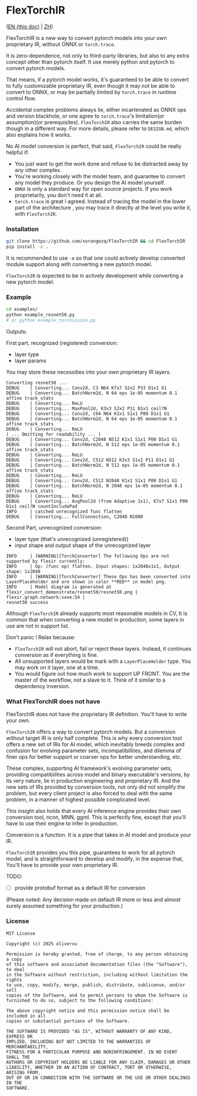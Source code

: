 # FlexTorchIR

([EN (this doc)](README.md) | [ZH](README_zh.md))

FlexTorchIR is a new way to convert pytorch models into your own proprietary IR, without ONNX or `torch.trace`. 



It is zero-dependence, not only to third-party libraries, but also to any extra concept other than pytorch itself. It use merely python and pytorch to convert pytorch models.



That means, if a pytorch model works, it's guaranteed to be able to convert to fully customizable proprietary IR, even though it may not be able to convert to ONNX, or may be partially limited by `torch.trace` in runtime control flow.



Accidental complex problems always lie, either incartenated as ONNX ops and version blackhole, or one agree to `torch.trace`'s limitation(or assumption)(or prerequisites). `FlexTorchIR` also carries the same burden though in a different way. For more details, please refer to `DESIGN.md`, which also explains how it works.



No AI model conversion is perfect, that said, `FlexTorchIR` could be really helpful if:

- You just want to get the work done and refuse to be distracted away by any other complex.
- You're working closely with the model team, and guarantee to convert any model they produce. Or you design the AI model yourself.
- `ONNX` is only a standard way for open source projects. If you work proprietarily, you don't need it at all.
- `torch.trace` is great I agreed. Instead of tracing the model in the lower part of the architecture , you may trace it directly at the level you write it, with `FlexTorchIR`.



### Installation

```bash
git clone https://github.com/xorangezq/FlexTorchIR && cd FlexTorchIR
pip install -e .
```

It is recommended to use `-e` so that one could actively develop converted module support along with converting a new pytorch model.



`FlexTorchIR` is expected to be in actively development while converting a new pytorch model.



### Example

```bash
cd examples/
python example_resnet50.py
# or python example_torchvision.py
```

Outputs:



First part, recognized (registered) conversion:

- layer type
- layer params

You may store these necessities into your own proprietary IR layers.

```
Converting resnet50 ...
DEBUG    | Converting... Conv2d, C3 N64 K7x7 S2x2 P33 D1x1 G1  
DEBUG    | Converting... BatchNorm2d, N 64 eps 1e-05 momentum 0.1 affine track_stats 
DEBUG    | Converting... ReLU 
DEBUG    | Converting... MaxPool2d, K3x3 S2x2 P11 D1x1 ceil?N 
DEBUG    | Converting... Conv2d, C64 N64 K1x1 S1x1 P00 D1x1 G1  
DEBUG    | Converting... BatchNorm2d, N 64 eps 1e-05 momentum 0.1 affine track_stats 
DEBUG    | Converting... ReLU 
( ... Omitting for readability ... )
DEBUG    | Converting... Conv2d, C2048 N512 K1x1 S1x1 P00 D1x1 G1  
DEBUG    | Converting... BatchNorm2d, N 512 eps 1e-05 momentum 0.1 affine track_stats 
DEBUG    | Converting... ReLU 
DEBUG    | Converting... Conv2d, C512 N512 K3x3 S1x1 P11 D1x1 G1  
DEBUG    | Converting... BatchNorm2d, N 512 eps 1e-05 momentum 0.1 affine track_stats 
DEBUG    | Converting... ReLU 
DEBUG    | Converting... Conv2d, C512 N2048 K1x1 S1x1 P00 D1x1 G1  
DEBUG    | Converting... BatchNorm2d, N 2048 eps 1e-05 momentum 0.1 affine track_stats 
DEBUG    | Converting... ReLU 
DEBUG    | Converting... AvgPool2d (from Adaptive 1x1), K7x7 S1x1 P00 D1x1 ceil?N countIncludePad 
INFO     | catched unrecognized func flatten 
DEBUG    | Converting... FullConnection, C2048 N1000 
```



Second Part, unrecognized conversion:

- layer type (that's unrecognized (unregistered))
- input shape and output shape of the unrecognized layer

```
INFO     | [WARNING][TorchConverter] The following Ops are not supported by flexir currently: 
INFO     | Op: (func op) flatten. Input shapes: 1x2048x1x1, Output shape: 1x2048 
INFO     | [WARNING][TorchConverter] These Ops has been converted into LayerPlaceholder and are shown in color **RED** in model png. 
INFO     | Model diagram is generated at flexir_convert_demonstrate/resnet50/resnet50.png | flexir.graph.network:save:54 |
resnet50 success
```

Although `FlexTorchIR` already supports most reasonable models in CV, It is common that when converting a new model in production, some layers in use are not in support list.

Don't panic ! Relax because:

- `FlexTorchIR` will not abort, fail or reject these layers. Instead, it continues conversion as if everything is fine.
- All unsupported layers would be mark with a `LayerPlaceHolder` type. You may work on it layer, one at a time.
- You would figure out how much work to support UP FRONT. You are the master of the workflow, not a slave to it. Think of it similar to a dependency inversion.



### What FlexTorchIR does not have

FlexTorchIR does not have the proprietary IR definition. You'll have to write your own.



`FlexTorchIR` offers a way to convert pytorch models. But a conversion without target IR is only half complete. This is why every conversion tool offers a new set of IRs for AI model, which inevitably breeds complex and confusion for evolving parameter sets, incompatibilities,  and dilemma of finer ops for better support or coarser ops for better understanding, etc.



These complex, supporting AI framework's evolving parameter sets, providing compatibilities across model and binary executable's versions, by its very nature, lie in production engineering and proprietary IR. And the new sets of IRs provided by conversion tools, not only did not simplify the problem, but every client project is also forced to deal with the same problem, in a manner of highest possible complicated level.



This insight also holds that every AI inference engine provides their own conversion tool, ncnn, MNN, ggml. This is perfectly fine, except that you'll have to use their engine to infer in production.



Conversion is a function. It is a pipe that takes in AI model and produce your IR.



`FlexTorchIR` provides you this pipe, guarantees to work for all pytorch model, and is straightforward to develop and modify, in the expense that, You'll have to provide your own proprietary IR.



TODO:

- [ ] provide protobuf format as a default IR for conversion

(Please noted: Any decision made on default IR more or less and almost surely assumed something for your production.)



### License

```
MIT License

Copyright (c) 2025 oliverxu

Permission is hereby granted, free of charge, to any person obtaining a copy
of this software and associated documentation files (the "Software"), to deal
in the Software without restriction, including without limitation the rights
to use, copy, modify, merge, publish, distribute, sublicense, and/or sell
copies of the Software, and to permit persons to whom the Software is
furnished to do so, subject to the following conditions:

The above copyright notice and this permission notice shall be included in all
copies or substantial portions of the Software.

THE SOFTWARE IS PROVIDED "AS IS", WITHOUT WARRANTY OF ANY KIND, EXPRESS OR
IMPLIED, INCLUDING BUT NOT LIMITED TO THE WARRANTIES OF MERCHANTABILITY,
FITNESS FOR A PARTICULAR PURPOSE AND NONINFRINGEMENT. IN NO EVENT SHALL THE
AUTHORS OR COPYRIGHT HOLDERS BE LIABLE FOR ANY CLAIM, DAMAGES OR OTHER
LIABILITY, WHETHER IN AN ACTION OF CONTRACT, TORT OR OTHERWISE, ARISING FROM,
OUT OF OR IN CONNECTION WITH THE SOFTWARE OR THE USE OR OTHER DEALINGS IN THE
SOFTWARE.
```

